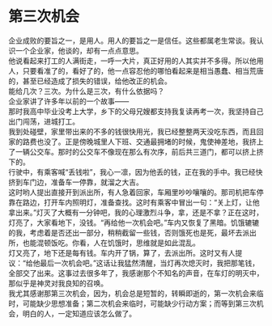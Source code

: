# 第三次机会

企业成败的要旨之一，是用人。用人的要旨之一是信任。这些都属老生常谈。我认识一个企业家，他谈的，却有一点点意思。  
他说看起来打工的人满街走，一呼一大片，真正好用的人其实并不多得。所以他用人，只要看准了的，看好了的，他一点容忍他的哪怕看起来是相当愚蠢、相当荒唐的，甚至已经造成了损失的错误，给他改正的机会。  
能给几次？三次。为什么是三次，有什么依据吗？  
企业家讲了许多年以前的一个故事——  
那时我高中毕业没考上大学，乡下的父母兄嫂都支持我复读再考一次，我坚持自己出门闯荡，进城打工。  
我到处碰壁，家里带出来的不多的钱很快用光，我已经整整两天没吃东西，而且回家的路费也没了。正是傍晚城里人下班、交通最拥堵的时候，鬼使神差地，我挤上了一辆公交车。那时的公交车不像现在那么有次序，前后共三道门，都可以挤上挤下的。  
行驶中，有乘客喊“丢钱啦”，我心一凛，因为他丢的钱，正在我的手中。我已经快挤到车门边，准备车一停靠，就溜之大吉。  
这时哟人提出直接开到派出所，有人急着回家，车厢里吵吵嚷嚷的。那司机把车停靠在路边，打开车内照明灯，准备查找。这时有乘客中冒出一句：“关上灯，让他拿出来。”灯灭了大概有一分钟吧，我的心理激烈斗争，拿，还是不拿？正在这时，灯亮了，大家看地下，没钱。“再给他一次机会吧。”车内又恢复了黑暗。饥饿辘辘的我，考虑着是否还出一部分，稍稍截留一些钱，否则饿死也是死，最坏去派出所，也能混顿饭吃。你看，人在饥饿时，思维就是如此混乱。  
灯又亮了，地下还是每有钱。车内开了锅，算了，去派出所。这时又有人提议：“给他最后一次机会吧。”这话让我猛然清醒，当灯再次熄灭时，我把那笔钱，全部交了出来。这事过去很多年了，我感谢那个不知名的声音，在车灯的明灭中，那似乎是神灵对我良知的召唤。  
我尤其感谢那第三次机会，因为，机会总是短暂的，转瞬即逝的，第一次机会来临时，可能缺少思想准备；第二次机会来临时，可能缺少行动方案；而等到第三次机会，明白的人，一定知道应该怎么做了。
  